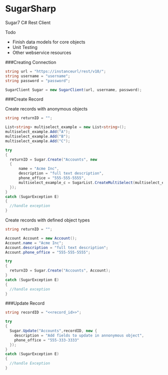 SugarSharp
==========

Sugar7 C# Rest Client


Todo
* Finish data models for core objects
* Unit Testing
* Other webservice resources


###Creating Connection

```c#
string url = "https://instanceurl/rest/v10/";
string username = "username";
string password = "password";

SugarClient Sugar = new SugarClient(url, username, password);

```


###Create Record

Create records with anonymous objects
```c#
string returnID = "";

List<string> multiselect_example = new List<string>();
multiselect_example.Add("A");
multiselect_example.Add("B");
multiselect_example.Add("C");

try
{
  returnID = Sugar.Create("Accounts", new
  {
      name = "Acme Inc",
      description = "full text description",
      phone_office = "555-555-5555",
      multiselect_example_c = SugarList.CreateMultiSelect(multiselect_example)
  });
}
catch (SugarException E)
{
  //handle exception
}
```

Create records with defined object types

```c#
string returnID = "";

Account Account = new Account();
Account.name = "Acme Inc";
Account.description = "full text description";
Account.phone_office = "555-555-5555";

try
{
  returnID = Sugar.Create("Accounts", Account);
}
catch (SugarException E)
{
  //handle exception
}
```


###Update Record

```c#
string recordID = "<<record_id>>";

try
{
  Sugar.Update("Accounts",recordID, new {
    description = "Add fields to update in annonymous object",
    phone_office = "555-333-3333"
  });
}
catch (SugarException E)
{
  //handle Exception
}

```
